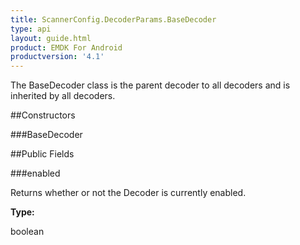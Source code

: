 ```yaml
---
title: ScannerConfig.DecoderParams.BaseDecoder
type: api
layout: guide.html
product: EMDK For Android
productversion: '4.1'
---
```



The BaseDecoder class is the parent decoder to all decoders and is
 inherited by all decoders.

##Constructors

###BaseDecoder



##Public Fields

###enabled

Returns whether or not the Decoder is currently enabled.

**Type:**

boolean









